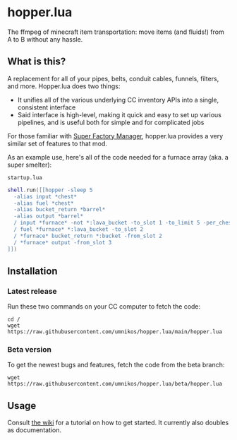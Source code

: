 # hopper.lua
The ffmpeg of minecraft item transportation: move items (and fluids!) from A to B without any hassle.

## What is this?
A replacement for all of your pipes, belts, conduit cables, funnels, filters, and more.
Hopper.lua does two things:
- It unifies all of the various underlying CC inventory APIs into a single, consistent interface
- Said interface is high-level, making it quick and easy to set up various pipelines, and is useful both for simple and for complicated jobs

For those familiar with [Super Factory Manager](https://www.curseforge.com/minecraft/mc-mods/super-factory-manager), hopper.lua provides a very similar set of features to that mod.

As an example use, here's all of the code needed for a furnace array (aka. a super smelter):

`startup.lua`

```lua
shell.run([[hopper -sleep 5
  -alias input *chest*
  -alias fuel *chest*
  -alias bucket_return *barrel*
  -alias output *barrel*
  / input *furnace* -not *:lava_bucket -to_slot 1 -to_limit 5 -per_chest
  / fuel *furnace* *:lava_bucket -to_slot 2
  / *furnace* bucket_return *:bucket -from_slot 2 
  / *furnace* output -from_slot 3
]])
```

## Installation

### Latest release

Run these two commands on your CC computer to fetch the code:
```
cd /
wget https://raw.githubusercontent.com/umnikos/hopper.lua/main/hopper.lua
```

### Beta version

To get the newest bugs and features, fetch the code from the beta branch:
```
wget https://raw.githubusercontent.com/umnikos/hopper.lua/beta/hopper.lua
```

## Usage

Consult [the wiki](https://github.com/umnikos/hopper.lua/wiki/Basic-usage) for a tutorial on how to get started. It currently also doubles as documentation.
